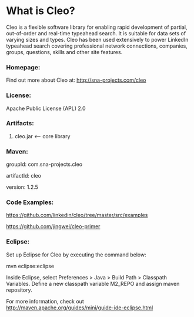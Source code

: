 What is Cleo?
=======================

Cleo is a flexible software library for enabling rapid development of partial, out-of-order and real-time typeahead search.
It is suitable for data sets of varying sizes and types. Cleo has been used extensively to power LinkedIn typeahead search
covering professional network connections, companies, groups, questions, skills and other site features.

### Homepage:

Find out more about Cleo at: http://sna-projects.com/cleo

### License:

Apache Public License (APL) 2.0

### Artifacts:

1. cleo.jar <-- core library

### Maven:

groupId: com.sna-projects.cleo

artifactId: cleo

version: 1.2.5

### Code Examples:

https://github.com/linkedin/cleo/tree/master/src/examples

https://github.com/jingwei/cleo-primer

### Eclipse:

Set up Eclipse for Cleo by executing the command below:

mvn eclipse:eclipse

Inside Eclipse, select Preferences > Java > Build Path > Classpath Variables. Define a new classpath variable M2_REPO and assign maven repository.

For more information, check out http://maven.apache.org/guides/mini/guide-ide-eclipse.html

